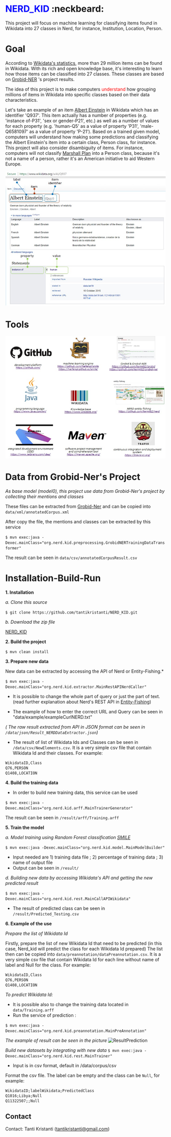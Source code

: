 # <font color="blue"> NERD_KID </font> :neckbeard:

This project will focus on machine learning for classifying items found in Wikidata into 27 classes in Nerd, for instance, Institution, Location, Person.

# Goal
According to [Wikidata's statistics](https://www.wikidata.org/wiki/Special:Statistics), more than 29 million items can be found in Wikidata. With its rich and open knowledge base, it's interesting to learn how those items can be classified into 27 classes. These classes are based on [Grobid-NER](http://grobid-ner.readthedocs.io/en/latest/class-and-senses/) 's project results.

The idea of this project is to make computers <font color="red"> understand </font> how grouping millions of items in Wikidata into specific classes based on their data characteristics.

Let's take an example of an item [Albert Einstein](https://www.wikidata.org/wiki/Q937) in Wikidata which has an identifier 'Q937'. This item actually has a number of properties (e.g. 'instance of-P31', 'sex or gender-P21', etc.) as well as a number of values for each property (e.g. 'human-Q5' as a value of property 'P31', 'male-Q6581097' as a value of property 'P-21'). Based on a trained given model, computers will understand how making some predictions and classifying the Albert Einstein's item into a certain class, Person class, for instance. This project will also consider disambiguity of items. For instance, computers will not classify [Marshall Plan](https://www.wikidata.org/wiki/Q4576) into a Person class, because it's not a name of a person, rather it's an American initiative to aid Western Europe. 

![Albert Einstein](pic/AlbertEinstein.jpg)

# Tools
![Tools](pic/Tools.jpg)

# Data from Grobid-Ner's Project

*As base model (model0), this project use data from Grobid-Ner's project by collecting their mentions and classes*

These files can be extracted from [Grobid-Ner](https://github.com/kermitt2/grobid-ner/tree/master/grobid-ner/resources/dataset/ner/corpus/xml/final)
and can be copied into `data/xml/annotatedCorpus.xml`

After copy the file, the mentions and classes can be extracted by this service

```$ mvn exec:java -Dexec.mainClass="org.nerd.kid.preprocessing.GrobidNERTrainingDataTransformer"```

The result can be seen in `data/csv/annotatedCorpusResult.csv`

# Installation-Build-Run
**1. Installation**

*a. Clone this source* 

```$ git clone https://github.com/tantikristanti/NERD_KID.git```

*b. Download the zip file*

[NERD_KID](https://github.com/tantikristanti/NERD_KID/archive/master.zip)

**2. Build the project**

```$ mvn clean install```

**3. Prepare new data**

New data can be extracted by accessing the API of Nerd or Entity-Fishing.*

```$ mvn exec:java -Dexec.mainClass="org.nerd.kid.extractor.MainRestAPINerdCaller"```

- It is possible to change the whole part of query or just the part of text. 
(read further explanation about Nerd's REST API in [Entity-Fishing](http://nerd.readthedocs.io/en/latest/restAPI.html))

- The example of how to enter the correct URL and Query can be seen in "data/example/exampleCurlNERD.txt"

*( The raw result extracted from API in JSON format can be seen in `/data/json/Result_NERDDataExtractor.json`)*

- The result of list of Wikidata Ids and Classes can be seen in `/data/csv/NewElements.csv`. 
It is a very simple csv file that contain Wikidata Id and their classes. For example:

```
WikidataID,Class
Q76,PERSON
Q1408,LOCATION
```
**4. Build the training data**
- In order to build new training data, this service can be used 

```$ mvn exec:java -Dexec.mainClass="org.nerd.kid.arff.MainTrainerGenerator"```

The result can be seen in `/result/arff/Training.arff`


**5. Train the model**

*a. Model training using Random Forest classification [SMILE](https://github.com/haifengl/smile/)*

```$ mvn exec:java -Dexec.mainClass="org.nerd.kid.model.MainModelBuilder"```

- Input needed are 1) training data file ; 2) percentage of training data ; 3) name of output file
- Output can be seen in `/result/`

*d. Building new data by accessing Wikidata's API and getting the new predicted result*

```$ mvn exec:java -Dexec.mainClass="org.nerd.kid.rest.MainCallAPIWikidata"```

- The result of predicted class can be seen in `/result/Predicted_Testing.csv`

**6. Example of the use**

*Prepare the list of Wikidata Id*

Firstly, prepare the list of new Wikidata Id that need to be predicted (in this case, Nerd_kid will predict the class for each Wikidata Id prepared)
The list then can be copied into `data/preannotation/dataPreannotation.csv`.
It is a very simple csv file that contain Wikidata Id for each line without name of label and Null for the class. For example:
```
WikidataID,Class
Q76,PERSON
Q1408,LOCATION
```

*To predict Wikidata Id:*
- It is possible also to change the training data located in `data/Training.arff`
- Run the service of prediction :

```$ mvn exec:java -Dexec.mainClass="org.nerd.kid.preannotation.MainPreAnnotation"```

*The example of result can be seen in the picture*
![ResultPrediction](pic/ResultPrediction.jpg)

*Build new datasets by integrating with new data*
```$ mvn exec:java -Dexec.mainClass="org.nerd.kid.rest.MainTrainer"```

- Input is in csv format, default in /data/corpus/csv

Format the csv file. The label can be empty and the class can be `Null`, for example:

```
WikidataID;labelWikidata;PredictedClass
Q1016;Libya;Null
Q11322507;;Null
```

## Contact

Contact: Tanti Kristanti (<tantikristanti@gmail.com>)

